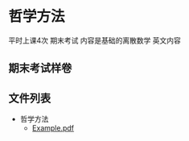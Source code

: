 # 哲学方法

平时上课4次 期末考试 内容是基础的离散数学 英文内容 

## 期末考试样卷 


## 文件列表

- 哲学方法
    - [Example.pdf](https://github.com/QSCTech/zju-icicles/raw/master/%E5%93%B2%E5%AD%A6%E6%96%B9%E6%B3%95/Example.pdf)
